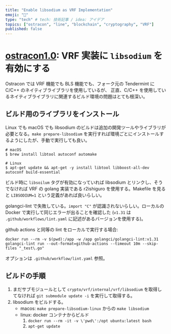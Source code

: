 ```yaml
---
title: "Enable libsodium as VRF Implementation"
emoji: "🏺"
type: "tech" # tech: 技術記事 / idea: アイデア
topics: ["ostracon", "line", "blockchain", "cryptography", "VRF"]
published: false
---
```


# [ostracon1.0](https://github.com/line/ostracon): VRF 実装に `libsodium` を有効にする

Ostracon では VRF 機能でも BLS 機能でも、フォーク元の Tendermint に C/C++ のネイティブライブラリを使用しているが、
正直、C/C++ を使用しているネイティブライブラリに関連するビルド環境の問題はとても根深い。

## ビルド用のライブラリをインストール

Linux でも macOS でも libsodium のビルドは追加の開発ツールやライブラリが必要となる。`make prepare-libsodium` を実行すれば環境ごとにインストールするようにしたが、手動で実行しても良い。

```
# macOS
$ brew install libtool autoconf automake

# Linux
$ apt-get update && apt-get -y install libtool libboost-all-dev autoconf build-essential
```

ビルド時に `libsoilum` タグが有効になっていれば libsodium とリンクし、そうでなければ VRF の golang 実装である r2ishiguro を使用する。Makefile を見ると `LIBSODIUM=1` という定義があれば良いらしい。

golangci-lint で失敗している。`import "C"` が認識されないらしい。ローカルの Docker で実行して同じエラーが出ることを確認した (`v1.31` は `.github/workflows/lint.yaml` に記述があるバージョンを使用する)。

github actions と同等の lint をローカルで実行する場合:

```
docker run --rm -v $(pwd):/app -w /app golangci/golangci-lint:v1.31 golangci-lint run --out-format=github-actions --timeout 10m --skip-files "_test\.go"
```

オプションは `.github/workflow/lint.yaml` 参照。

## ビルドの手順

1. まだサブモジュールとして `crypto/vrf/internal/vrf/libsodium` を取得してなければ `git submodule update -i` を実行して取得する。
2. libsodium をビルドする。
    * macos: `make prepare-libsodium-linux` からの `make libsodium`
    * linux: docker コンテナからビルド
        1. `docker run --rm -it -v \'pwd\':/opt ubuntu:latest bash`
        2. `apt-get update`
